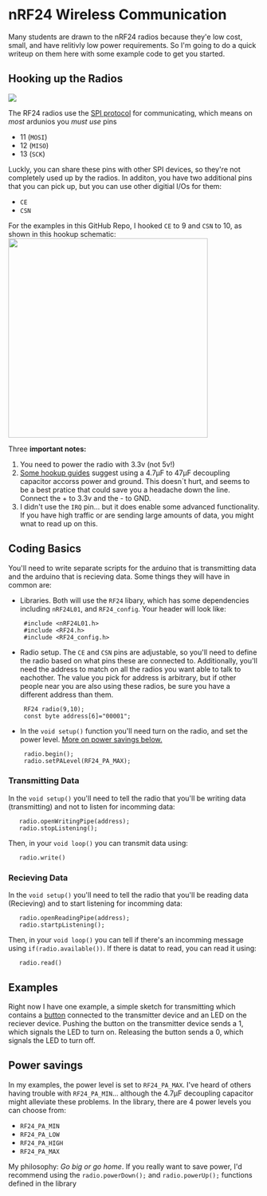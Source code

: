 # nRF24 Wireless Communication

Many students are drawn to the nRF24 radios because they'e low cost, small, and have relitivly low power requirements. So I'm going to do a quick writeup on them here with some example code to get you started.

## Hooking up the Radios

[<img src="https://www.mysensors.org/uploads/57c1a2411730a6c715b6b1b0/image/nrfTop.png">](https://www.mysensors.org/)

The RF24 radios use the [SPI protocol](https://www.arduino.cc/en/reference/SPI) for communicating, which means on _most_ ardunios you *must use* pins 

 * 11 (`MOSI`) 
 * 12 (`MISO`)
 * 13 (`SCK`) 

 Luckly, you can share these pins with other SPI devices, so they're not completely used up by the radios. In additon, you have two additional pins that you can pick up, but you can use other digitial I/Os for them:

  * `CE` 
  * `CSN`

For the examples in this GitHub Repo, I hooked `CE` to 9 and `CSN` to 10, as shown in this hookup schematic: 
<img src="https://raw.githubusercontent.com/mrsoltys/GEEN1400/master/nRF24/radioHookup.png" width="400">

Three __important notes:__ 

 1) You need to power the radio with 3.3v (not 5v!)
 2) [Some hookup guides](https://www.mysensors.org/build/connect_radio) suggest using a 4.7µF to 47µF decoupling capacitor accorss power and ground. This doesn`t hurt, and seems to be a best pratice that could save you a headache down the line. Connect the + to 3.3v and the - to GND.
 3) I didn't use the `IRQ` pin... but it does enable some advanced functionality. If you have high traffic or are sending large amounts of data, you might wnat to read up on this.

## Coding Basics
You'll need to write separate scripts for the arduino that is transmitting data and the arduino that is recieving data. Some things they will have in common are:

 * Libraries. Both will use the `RF24` libary, which has some dependencies including `nRF24L01`, and `RF24_config`. Your header will look like:

        #include <nRF24L01.h>
        #include <RF24.h>
        #include <RF24_config.h>

 * Radio setup. The `CE` and `CSN` pins are adjustable, so you'll need to define the radio based on what pins these are connected to. Additionally, you'll need the address to match on all the radios you want able to talk to eachother. The value you pick for address is arbitrary, but if other people near you are also using these radios, be sure you have a different address than them.

        RF24 radio(9,10);
        const byte address[6]="00001";

 * In the `void setup()` function you'll need turn on the radio, and set the power level. [More on power savings below.](https://github.com/mrsoltys/GEEN1400/tree/master/nRF24#power-savings)

        radio.begin();
        radio.setPALevel(RF24_PA_MAX);

### Transmitting Data
In the `void setup()` you'll need to tell the radio that you'll be writing data (transmitting) and not to listen for incomming data:

       radio.openWritingPipe(address);
       radio.stopListening();

Then, in your `void loop()` you can transmit data using:

       radio.write()

### Recieving Data
In the `void setup()` you'll need to tell the radio that you'll be reading data (Recieving) and to start listening for incomming data:

       radio.openReadingPipe(address);
       radio.startpListening();

Then, in your `void loop()` you can tell if there's an incomming message using `if(radio.available())`. If there is datat to read, you can read it using:

       radio.read()


## Examples
Right now I have one example, a simple sketch for transmitting which contains a [button](https://github.com/mrsoltys/GEEN1400/tree/master/Buttons) connected to the transmitter device and an LED on the reciever device. Pushing the button on the transmitter device sends a 1, which signals the LED to turn on. Releasing the button sends a 0, which signals the LED to turn off.

## Power savings
In my examples, the power level is set to `RF24_PA_MAX`. I've heard of others having trouble with `RF24_PA_MIN`... although the 4.7µF decoupling capacitor might alleviate these problems. In the library, there are 4 power levels you can choose from:

 * `RF24_PA_MIN` 
 * `RF24_PA_LOW`
 * `RF24_PA_HIGH` 
 * `RF24_PA_MAX`

 My philosophy: _Go big or go home_. If you really want to save power, I'd recommend using the `radio.powerDown();` and `radio.powerUp();` functions defined in the library